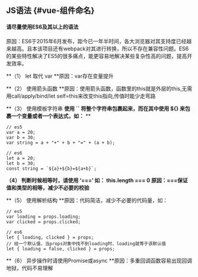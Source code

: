 ## JS语法 {#vue-组件命名}

#### 请**尽量**使用ES6及其以上的语法

原因：ES6于2015年6月发布，距今已一年半时间，各大浏览器对其支持度已经越来越高。且本该项目还有webpack对其进行转换，所以不存在兼容性问题。ES6的某些特性解决了ES5的很多痛点，能更容易地解决某些复杂性高的问题，提高开发效率。

**（1） let 取代 var **原因：var存在变量提升

**（2） 使用箭头函数 **原因：使用箭头函数，函数里的this就是外层的this,无需用call/apply/bind/let self=this来改变this指向,传值时能少走弯路

**（3） 使用模板字符串  **使用 \`\` 将整个字符串包裹起来，而在其中使用 ${} 来包裹一个变量或者一个表达式，如：** **

    // es5
    var a = 20;
    var b = 30;
    var string = a + "+" + b + "=" + (a + b);

    // es6
    let a = 20;
    let b = 30;
    const string = `${a}+${b}=${a+b}`;

**（4） 判断时候相等时，请使用 ‘===’ 如： this.length === 0  原因：===保证值和类型的相等，减少不必要的校验**

**（5） 使用解析结构 **原因：代码简洁，减少不必要的代码量，如：

```
// es5
var loading = props.loading;
var clicked = props.clicked;

// es6
let { loading, clicked } = props;
// 给一个默认值，当props对象中找不到loading时，loading就等于该默认值
let { loading = false, clicked } = props;
```

**（6） 异步操作时请使用Promise或async **原因：多重回调函数容易出现回调地狱，代码不易理解

